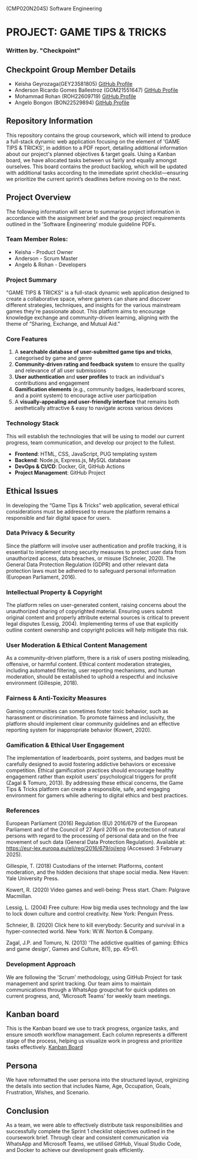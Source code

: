 (CMP020N204S) Software Engineering
# PROJECT: GAME TIPS & TRICKS
### Written by. "Checkpoint"

## Checkpoint Group Member Details
- Keisha Geyrozaga(GEY23581805) [GitHub Profile](https://github.com/MOMORII)
- Anderson Ricardo Gomes Ballestroz (GOM21551647) [GitHub Profile](https://github.com/AndersonRGB)
- Mohammad Rohan (ROH22609719) [GitHub Profile](https://github.com/rohanxco)
- Angelo Bongon (BON22529894) [GitHub Profile](https://github.com/Z3R018)
  
## Repository Information
This repository contains the group coursework, which will intend to produce a full-stack dynamic web application focusing on the element of 'GAME TIPS & TRICKS', in addition to a PDF report, detailing additional information about our project's planned objectives & target goals. Using a Kanban board, we have allocated tasks between us fairly and equally amongst ourselves. This board contains the product backlog, which will be updated with additional tasks according to the immediate sprint checklist—ensuring we prioritize the current sprint’s deadlines before moving on to the next. 

## Project Overview
The following information will serve to summarise project information in accordance with the assignment brief and the group project requirements outlined in the 'Software Engineering' module guideline PDFs.

### Team Member Roles:
- Keisha - Product Owner
- Anderson - Scrum Master
- Angelo & Rohan - Developers

### Project Summary
"GAME TIPS & TRICKS" is a full-stack dynamic web application designed to create a collaborative space, where gamers can share and discover different strategies, techniques, and insights for the various mainstream games they're passionate about. This platform aims to encourage knowledge exchange and community-driven learning, aligning with the theme of “Sharing, Exchange, and Mutual Aid.”

### Core Features
1. A **searchable database of user-submitted game tips and tricks**, categorised by game and genre
2. **Community-driven rating and feedback system** to ensure the quality and relevance of all user submissions 
3. **User authentication** and **user profiles** to track an individual's contributions and engagement
4. **Gamification elements** (e.g., community badges, leaderboard scores, and a point system) to encourage active user participation
5. A **visually-appealing and user-friendly interface** that remains both aesthetically attractive & easy to navigate across various devices

### Technology Stack
This will establish the technologies that will be using to model our current progress, team communication, and develop our project to the fullest.

- **Frontend**: HTML, CSS, JavaScript, PUG templating system
- **Backend**: Node.js, Express.js, MySQL database
- **DevOps & CI/CD**: Docker, Git, GitHub Actions
- **Project Management**: GitHub Project

## Ethical Issues
In developing the “Game Tips & Tricks” web application, several ethical considerations must be addressed to ensure the platform remains a responsible and fair digital space for users.

### Data Privacy & Security  
Since the platform will involve user authentication and profile tracking, it is essential to implement strong security measures to protect user data from unauthorized access, data breaches, or misuse (Schneier, 2020). The General Data Protection Regulation (GDPR) and other relevant data protection laws must be adhered to to safeguard personal information (European Parliament, 2016).

### Intellectual Property & Copyright
The platform relies on user-generated content, raising concerns about the unauthorized sharing of copyrighted material. Ensuring users submit original content and properly attribute external sources is critical to prevent legal disputes (Lessig, 2004). Implementing terms of use that explicitly outline content ownership and copyright policies will help mitigate this risk.

### User Moderation & Ethical Content Management 
As a community-driven platform, there is a risk of users posting misleading, offensive, or harmful content. Ethical content moderation strategies, including automated filtering, user reporting mechanisms, and human moderation, should be established to uphold a respectful and inclusive environment (Gillespie, 2018).

### Fairness & Anti-Toxicity Measures 
Gaming communities can sometimes foster toxic behavior, such as harassment or discrimination. To promote fairness and inclusivity, the platform should implement clear community guidelines and an effective reporting system for inappropriate behavior (Kowert, 2020).

### Gamification & Ethical User Engagement
The implementation of leaderboards, point systems, and badges must be carefully designed to avoid fostering addictive behaviors or excessive competition. Ethical gamification practices should encourage healthy engagement rather than exploit users’ psychological triggers for profit (Zagal & Tomuro, 2013).
By addressing these ethical concerns, the Game Tips & Tricks platform can create a responsible, safe, and engaging environment for gamers while adhering to digital ethics and best practices.

### References
European Parliament (2016) Regulation (EU) 2016/679 of the European Parliament and of the Council of 27 April 2016 on the protection of natural persons with regard to the processing of personal data and on the free movement of such data (General Data Protection Regulation). Available at: https://eur-lex.europa.eu/eli/reg/2016/679/oj/eng (Accessed: 3 February 2025).

Gillespie, T. (2018) Custodians of the internet: Platforms, content moderation, and the hidden decisions that shape social media. New Haven: Yale University Press.

Kowert, R. (2020) Video games and well-being: Press start. Cham: Palgrave Macmillan.

Lessig, L. (2004) Free culture: How big media uses technology and the law to lock down culture and control creativity. New York: Penguin Press.

Schneier, B. (2020) Click here to kill everybody: Security and survival in a hyper-connected world. New York: W.W. Norton & Company.

Zagal, J.P. and Tomuro, N. (2013) 'The addictive qualities of gaming: Ethics and game design', Games and Culture, 8(1), pp. 45–61.

### Development Approach
We are following the 'Scrum' methodology, using GitHub Project for task management and sprint tracking. Our team aims to maintain communications through a WhatsApp groupchat for quick updates on current progress, and, 'Microsoft Teams' for weekly team meetings.

## Kanban board
This is the Kanban board we use to track progress, organize tasks, and ensure smooth workflow management. Each column represents a different stage of the process, helping us visualize work in progress and prioritize tasks effectively. [Kanban Board](https://github.com/users/MOMORII/projects/2/views/1)

## Persona 
We have reformatted the user persona into the structured layout, orginizing the details into section that includes Name, Age, Occupation, Goals, Frustration, Wishes, and Scenario. 

## Conclusion
As a team, we were able to effectively distribute task responsibilities and successfully complete the Sprint 1 checklist objectives outlined in the coursework brief. Through clear and consistent communication via WhatsApp and Microsoft Teams, we utilised GitHub, Visual Studio Code, and Docker to achieve our development goals efficiently.

